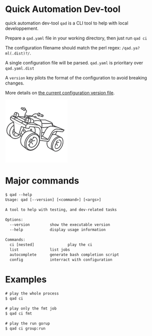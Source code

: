 # Quick Automation Dev-tool

quick automation dev-tool `qad` is a CLI tool to help with local developpement.

Prepare a `qad.yaml` file in your working directory, then just run `qad ci`

The configuration filename should match the perl regex: `/qad.ya?ml(.dist)?/`.

A single configuration file will be parsed. `qad.yaml` is prioritary over `qad.yaml.dist`

A `version` key pilots the format of the configuration to avoid breaking changes.

More details on [the current configuration version file](docs/VERSION_1.md).

![A cute quad drawing](qad.png)

# Major commands

```shell
$ qad --help
Usage: qad [--version] [<command>] [<args>]

A tool to help with testing, and dev-related tasks

Options:
  --version         show the executable version
  --help            display usage information

Commands:
  ci [nested]               play the ci
  list              list jobs
  autocomplete      generate bash completion script
  config            interract with configuration
```

# Examples

```shell
# play the whole process
$ qad ci

# play only the fmt job
$ qad ci fmt

# play the run gorup
$ qad ci group:run
```
